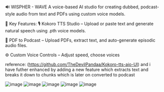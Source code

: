 🔊 WISPHER - WAVE
A voice-based AI studio for creating dubbed, podcast-style audio from text and PDFs using custom voice models.

🧠 Key Features:
🎙️ Kokoro TTS Studio – Upload or paste text and generate natural speech using .pth voice models.

📄 PDF to Podcast – Upload PDFs, extract text, and auto-generate episodic audio files.

⚙️ Custom Voice Controls – Adjust speed, choose voices 


reference:
(https://github.com/TheDevilPandaa/Kokoro-tts-aio-UI) and i have futher enhanced by adding a new feature which extracts text and breaks it down to chunks which is later on converted to podcast


![image](https://github.com/user-attachments/assets/0a6d55d6-5dc6-43a1-a3bc-f8a33a93b84c)
![image](https://github.com/user-attachments/assets/416a7aa6-4eef-41e9-b454-272afa3f9cdd)
![image](https://github.com/user-attachments/assets/7505358d-6e46-4e21-98bf-07fc73a2f1c2)
![image](https://github.com/user-attachments/assets/951dc20b-fe17-42fd-9ea3-9fafff22d6e2)
![image](https://github.com/user-attachments/assets/d5a076e9-e6da-4e44-8261-27e5390f1c7e)
